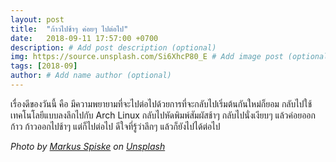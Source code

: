```yaml
---
layout: post
title:  "ก้าวไปช้าๆ ค่อยๆ ไปต่อไป"
date:   2018-09-11 17:57:00 +0700
description: # Add post description (optional)
img: https://source.unsplash.com/Si6XhcP80_E # Add image post (optional)
tags: [2018-09]
author: # Add name author (optional)
---
```

เรื่องดีของวันนี้ คือ มีความพยายามที่จะไปต่อไปด้วยการที่จะกลับไปเริ่มต้นกันใหม่ก็ยอม กลับไปใช้เทคโนโลยีแบบลงลึกไปกับ Arch Linux กลับไปหัดพิมพ์สัมผัสช้าๆ กลับไปนั่งเงียบๆ แล้วค่อยออกก้าว ก้าวออกไปช้าๆ แต่ก็ไปต่อไป ดีใจที่รู้ว่าลึกๆ แล้วก็ยังไปได้ต่อไป

*Photo by [Markus Spiske](https://unsplash.com/@markusspiske) on [Unsplash](https://unsplash.com/)*
